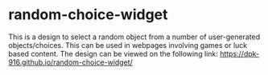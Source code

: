 # random-choice-widget
This is a design to select a random object from a number of user-generated objects/choices.
This can be used in webpages involving games or luck based content.
The design can be viewed on the following link: https://dpk-916.github.io/random-choice-widget/
